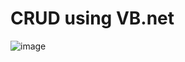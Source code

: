 # CRUD using VB.net

![image](https://github.com/undie-ying/CRUD/assets/67304574/8f39d3a3-227c-4588-91a5-d42f38e5e27c)
